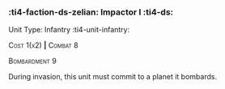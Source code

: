 ### :ti4-faction-ds-zelian: **Impactor I** :ti4-ds:

Unit Type: Infantry :ti4-unit-infantry:

<span style="font-variant:small-caps;">Cost 1(x2)</span> __|__ <span style="font-variant:small-caps;">Combat 8</span>

<span style="font-variant:small-caps;">Bombardment 9</span>

During invasion, this unit must commit to a planet it bombards.